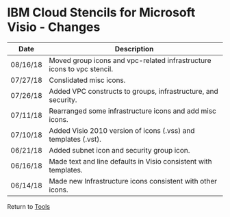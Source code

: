 # IBM Cloud Stencils for Microsoft Visio - Changes

| Date | Description |
| --- | --- |
| 08/16/18 | Moved group icons and vpc-related infrastructure icons to vpc stencil. |
| 07/27/18 | Conslidated misc icons. |
| 07/26/18 | Added VPC constructs to groups, infrastructure, and security. |
| 07/11/18 | Rearranged some infrastructure icons and add misc icons. |
| 07/10/18 | Added Visio 2010 version of icons (.vss) and templates (.vst). |
| 06/21/18 | Added subnet icon and security group icon. |
| 06/16/18 | Made text and line defaults in Visio consistent with templates. |
| 06/14/18 | Made new Infrastructure icons consistent with other icons. |

Return to [Tools](/README.md)
